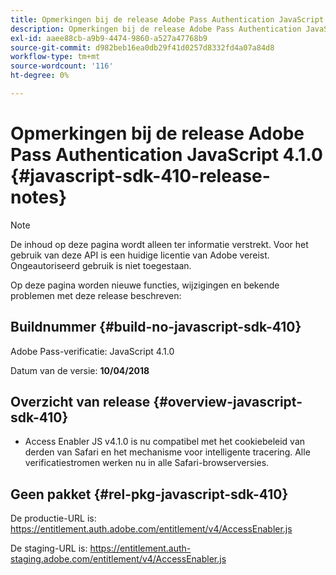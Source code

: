 ```yaml
---
title: Opmerkingen bij de release Adobe Pass Authentication JavaScript 4.1.0
description: Opmerkingen bij de release Adobe Pass Authentication JavaScript 4.1.0
exl-id: aaee88cb-a9b9-4474-9860-a527a47768b9
source-git-commit: d982beb16ea0db29f41d0257d8332fd4a07a84d8
workflow-type: tm+mt
source-wordcount: '116'
ht-degree: 0%

---
```


# Opmerkingen bij de release Adobe Pass Authentication JavaScript 4.1.0 {#javascript-sdk-410-release-notes}

>[!NOTE]
>
>De inhoud op deze pagina wordt alleen ter informatie verstrekt. Voor het gebruik van deze API is een huidige licentie van Adobe vereist. Ongeautoriseerd gebruik is niet toegestaan.

Op deze pagina worden nieuwe functies, wijzigingen en bekende problemen met deze release beschreven:

## Buildnummer {#build-no-javascript-sdk-410}

Adobe Pass-verificatie: JavaScript 4.1.0

Datum van de versie: **10/04/2018**


## Overzicht van release {#overview-javascript-sdk-410}

* Access Enabler JS v4.1.0 is nu compatibel met het cookiebeleid van derden van Safari en het mechanisme voor intelligente tracering. Alle verificatiestromen werken nu in alle Safari-browserversies.


## Geen pakket {#rel-pkg-javascript-sdk-410}

De productie-URL is: https://entitlement.auth.adobe.com/entitlement/v4/AccessEnabler.js

De staging-URL is: https://entitlement.auth-staging.adobe.com/entitlement/v4/AccessEnabler.js
